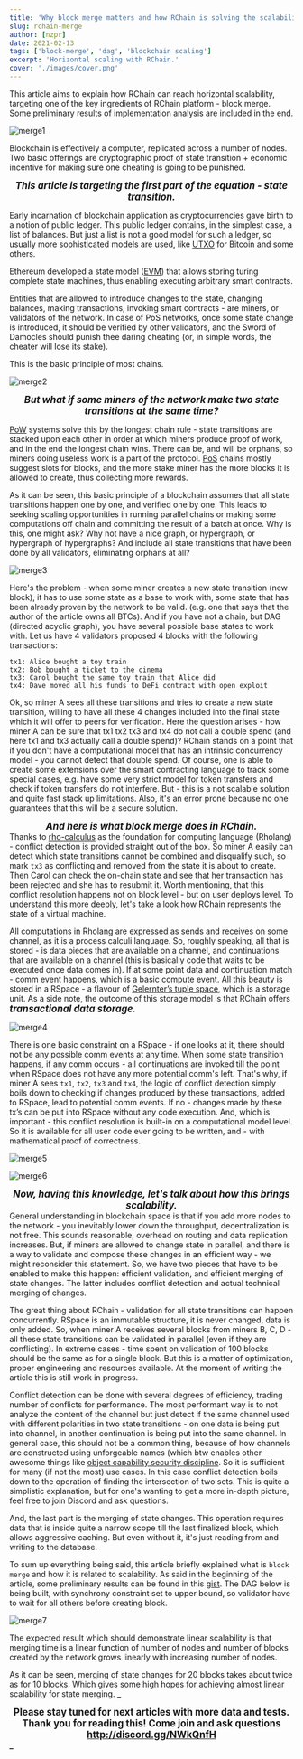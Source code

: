 ```yaml
---
title: 'Why block merge matters and how RChain is solving the scalability problem.'
slug: rchain-merge
author: [nzpr]
date: 2021-02-13
tags: ['block-merge', 'dag', 'blockchain scaling']
excerpt: 'Horizontal scaling with RChain.'
cover: './images/cover.png'
---
```


This article aims to explain how RChain can reach horizontal scalability, targeting one of the key ingredients of RChain platform - block merge.
Some preliminary results of implementation analysis are included in the end.

![merge1](./images/merge-1.png)

Blockchain is effectively a computer, replicated across a number of nodes.
Two basic offerings are cryptographic proof of state transition + economic incentive for making sure one cheating is going to be punished.

**_<div style="font-size:larger; text-align:center">This article is targeting the first part of the equation - state transition.</div>_**

Early incarnation of blockchain application as cryptocurrencies gave birth to a notion of public ledger. This public ledger contains, in the simplest case, a list of balances. But just a list is not a good model for such a ledger, so usually more sophisticated models are used, like [UTXO](https://en.wikipedia.org/wiki/Unspent_transaction_output) for Bitcoin and some others.

Ethereum developed a state model ([EVM](https://ethereum.org/en/developers/docs/evm/)) that allows storing turing complete state machines, thus enabling executing arbitrary smart contracts.

Entities that are allowed to introduce changes to the state, changing balances, making transactions, invoking smart contracts - are miners, or validators of the network.
In case of PoS networks, once some state change is introduced, it should be verified by other validators, and the Sword of Damocles should punish thee daring cheating (or, in simple words, the cheater will lose its stake).

This is the basic principle of most chains.

![merge2](./images/merge-2.png)

**_<div style="font-size:larger; text-align:center">But what if some miners of the network make two state transitions at the same time?</div>_**

[PoW](https://en.wikipedia.org/wiki/Proof_of_work) systems solve this by the longest chain rule - state transitions are stacked upon each other in order at which miners produce proof of work, and in the end the longest chain wins. There can be, and will be orphans, so miners doing useless work is a part of the protocol. [PoS](https://en.wikipedia.org/wiki/Proof_of_stake) chains mostly suggest slots for blocks, and the more stake miner has the more blocks it is allowed to create, thus collecting more rewards.

As it can be seen, this basic principle of a blockchain assumes that all state transitions happen one by one, and verified one by one. This leads to seeking scaling opportunities in running parallel chains or making some computations off chain and committing the result of a batch at once.
Why is this, one might ask? Why not have a nice graph, or hypergraph, or hypergraph of hypergraphs? And include all state transitions that have been done by all validators, eliminating orphans at all?

![merge3](./images/merge-3.png)

Here's the problem - when some miner creates a new state transition (new block), it has to use some state as a base to work with, some state that has been already proven by the network to be valid. (e.g. one that says that the author of the article owns all BTCs). And if you have not a chain, but DAG (directed acyclic graph), you have several possible base states to work with. Let us have 4 validators proposed 4 blocks with the following transactions:

`tx1: Alice bought a toy train`<br/>
`tx2: Bob bought a ticket to the cinema`<br/>
`tx3: Carol bought the same toy train that Alice did`<br/>
`tx4: Dave moved all his funds to DeFi contract with open exploit`

Ok, so miner A sees all these transitions and tries to create a new state transition, willing to have all these 4 changes included into the final state which it will offer to peers for verification.
Here the question arises - how miner A can be sure that tx1 tx2 tx3 and tx4 do not call a double spend (and here tx1 and tx3 actually call a double spend)? RChain stands on a point that if you don't have a computational model that has an intrinsic concurrency model - you cannot detect that double spend. Of course, one is able to create some extensions over the smart contracting language to track some special cases, e.g. have some very strict model for token transfers and check if token transfers do not interfere. But - this is a not scalable solution and quite fast stack up limitations. Also, it's an error prone because no one guarantees that this will be a secure solution.

**_<div style="font-size:larger; text-align:center">And here is what block merge does in RChain.</div>_** Thanks to [rho-calculus](https://en.wikipedia.org/wiki/Rho_calculus) as the foundation for computing language (Rholang) - conflict detection is provided straight out of the box. So miner A easily can detect which state transitions cannot be combined and disqualify such, so mark `tx3` as conflicting and removed from the state it is about to create. Then Carol can check the on-chain state and see that her transaction has been rejected and she has to resubmit it. Worth mentioning, that this conflict resolution happens not on block level - but on user deploys level. To understand this more deeply, let's take a look how RChain represents the state of a virtual machine.

All computations in Rholang are expressed as sends and receives on some channel, as it is a process calculi language. So, roughly speaking, all that is stored - is data pieces that are available on a channel, and continuations that are available on a channel (this is basically code that waits to be executed once data comes in). If at some point data and continuation match - comm event happens, which is a basic compute event. All this beauty is stored in a RSpace - a flavour of [Gelernter’s tuple space](https://en.wikipedia.org/wiki/Tuple_space), which is a storage unit. As a side note, the outcome of this storage model is that RChain offers **_<span style="font-size:larger">transactional data storage</span>_**.

![merge4](./images/merge-4.png)

There is one basic constraint on a RSpace - if one looks at it, there should not be any possible comm events at any time. When some state transition happens, if any comm occurs - all continuations are invoked till the point when RSpace does not have any more potential comm's left. That's why, if miner A sees `tx1`, `tx2`, `tx3` and `tx4`, the logic of conflict detection simply boils down to checking if changes produced by these transactions, added to RSpace, lead to potential comm events. If no - changes made by these tx’s can be put into RSpace without any code execution. And, which is important - this conflict resolution is built-in on a computational model level. So it is available for all user code ever going to be written, and - with mathematical proof of correctness.

![merge5](./images/merge-5.png)

![merge6](./images/merge-6.png)

**_<div style="font-size:larger; text-align:center">Now, having this knowledge, let's talk about how this brings scalability.</div>_**
General understanding in blockchain space is that if you add more nodes to the network - you inevitably lower down the throughput, decentralization is not free.
This sounds reasonable, overhead on routing and data replication increases. But, if miners are allowed to change state in parallel, and there is a way to validate and compose these changes in an efficient way - we might reconsider this statement. So, we have two pieces that have to be enabled to make this happen: efficient validation, and efficient merging of state changes. The latter includes conflict detection and actual technical merging of changes.

The great thing about RChain - validation for all state transitions can happen concurrently. RSpace is an immutable structure, it is never changed, data is only added. So, when miner A receives several blocks from miners B, C, D - all these state transitions can be validated in parallel (even if they are conflicting). In extreme cases - time spent on validation of 100 blocks should be the same as for a single block. But this is a matter of optimization, proper engineering and resources available. At the moment of writing the article this is still work in progress.

Conflict detection can be done with several degrees of efficiency, trading number of conflicts for performance. The most performant way is to not analyze the content of the channel but just detect if the same channel used with different polarities in two state transitions - on one data is being put into channel, in another continuation is being put into the same channel. In general case, this should not be a common thing, because of how channels are constructed using unforgeable names (which btw enables other awesome things like [object capability security discipline](https://en.wikipedia.org/wiki/Object-capability_model). So it is sufficient for many (if not the most) use cases. In this case conflict detection boils down to the operation of finding the intersection of two sets. This is quite a simplistic explanation, but for one's wanting to get a more in-depth picture, feel free to join Discord and ask questions.

And, the last part is the merging of state changes. This operation requires data that is inside quite a narrow scope till the last finalized block, which allows aggressive caching. But even without it, it's just reading from and writing to the database.

To sum up everything being said, this article briefly explained what is `block merge` and how it is related to scalability.
As said in the beginning of the article, some preliminary results can be found in this [gist](https://gist.github.com/nzpr/2465db5210c817324ab7ab4f01e23f38).
The DAG below is being built, with synchrony constraint set to upper bound, so validator have to wait for all others before creating block.

![merge7](./images/merge-7.png)

The expected result which should demonstrate linear scalability is that merging time is a linear function of number of nodes and number of blocks created by the network grows linearly with increasing number of nodes.

As it can be seen, merging of state changes for 20 blocks takes about twice as for 10 blocks. Which gives some high hopes for achieving almost linear scalability for state merging.
**_<div style="font-size:larger; text-align:center">Please stay tuned for next articles with more data and tests. Thank you for reading this! Come join and ask questions http://discord.gg/NWkQnfH</div> _**
